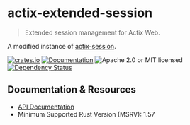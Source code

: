 # actix-extended-session

> Extended session management for Actix Web.

A modified instance of [actix-session](https://github.com/actix/actix-extras/tree/master/actix-session).

[![crates.io](https://img.shields.io/crates/v/actix-extended-session?label=latest)](https://crates.io/crates/actix-extended-session)
[![Documentation](https://docs.rs/actix-session/badge.svg?version=0.1.0)](https://docs.rs/actix-extended-session/0.1.0)
![Apache 2.0 or MIT licensed](https://img.shields.io/crates/l/actix-extended-session)
[![Dependency Status](https://deps.rs/crate/actix-extended-session/0.1.0/status.svg)](https://deps.rs/crate/actix-extended-session/0.1.0)

## Documentation & Resources

- [API Documentation](https://docs.rs/actix-extended-session)
- Minimum Supported Rust Version (MSRV): 1.57
